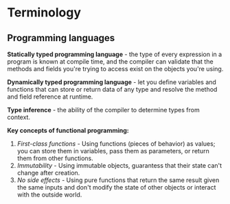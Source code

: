 # Terminology

## Programming languages

**Statically typed programming language** - the type of every expression in a program is known at compile time, 
and the compiler can validate that the methods and fields you're trying to access exist on the objects you're using.

**Dynamically typed programming language** - let you define variables and functions that can store or return data of any type 
and resolve the method and field reference at runtime.

**Type inference** - the ability of the compiler to determine types from context.

**Key concepts of functional programming:**
1. *First-class functions* - Using functions (pieces of behavior) as values; you can store them in variables, 
pass them as parameters, or return them from other functions.
2. *Immutability* - Using immutable objects, guarantess that their state can't change after creation.
3. *No side effects* - Using pure functions that return the same result given the same inputs and don't modify the state of 
other objects or interact with the outside world.
